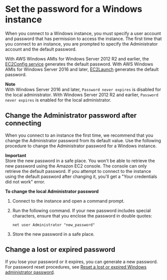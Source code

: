 # Set the password for a Windows instance<a name="ec2-windows-passwords"></a>

When you connect to a Windows instance, you must specify a user account and password that has permission to access the instance\. The first time that you connect to an instance, you are prompted to specify the Administrator account and the default password\.

With AWS Windows AMIs for Windows Server 2012 R2 and earlier, the [EC2Config service](ec2config-service.md) generates the default password\. With AWS Windows AMIs for Windows Server 2016 and later, [EC2Launch](ec2launch.md) generates the default password\.

**Note**  
With Windows Server 2016 and later, `Password never expires` is disabled for the local administrator\. With Windows Server 2012 R2 and earlier, `Password never expires` is enabled for the local administrator\.

## Change the Administrator password after connecting<a name="change-admin-password"></a>

When you connect to an instance the first time, we recommend that you change the Administrator password from its default value\. Use the following procedure to change the Administrator password for a Windows instance\.

**Important**  
Store the new password in a safe place\. You won't be able to retrieve the new password using the Amazon EC2 console\. The console can only retrieve the default password\. If you attempt to connect to the instance using the default password after changing it, you'll get a "Your credentials did not work" error\.

**To change the local Administrator password**

1. Connect to the instance and open a command prompt\.

1. Run the following command\. If your new password includes special characters, ensure that you enclose the password in double quotes:

   ```
   net user Administrator "new_password"
   ```

1. Store the new password in a safe place\.

## Change a lost or expired password<a name="change-lost-expired-password"></a>

If you lose your password or it expires, you can generate a new password\. For password reset procedures, see [Reset a lost or expired Windows administrator password](ResettingAdminPassword.md)\.